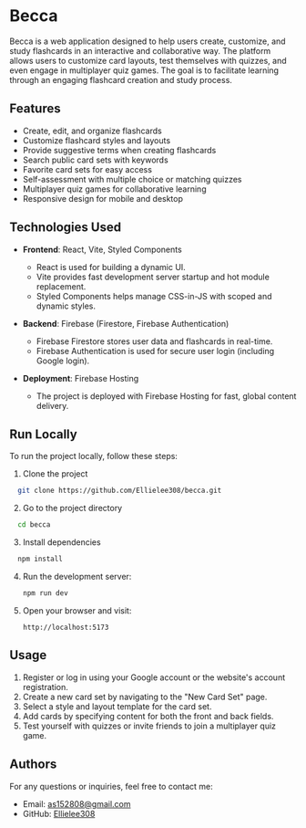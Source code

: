 # Becca

Becca is a web application designed to help users create, customize, and study flashcards in an interactive and collaborative way. The platform allows users to customize card layouts, test themselves with quizzes, and even engage in multiplayer quiz games. The goal is to facilitate learning through an engaging flashcard creation and study process.

## Features

- Create, edit, and organize flashcards
- Customize flashcard styles and layouts
- Provide suggestive terms when creating flashcards
- Search public card sets with keywords
- Favorite card sets for easy access
- Self-assessment with multiple choice or matching quizzes
- Multiplayer quiz games for collaborative learning
- Responsive design for mobile and desktop

## Technologies Used

- **Frontend**: React, Vite, Styled Components
  - React is used for building a dynamic UI.
  - Vite provides fast development server startup and hot module replacement.
  - Styled Components helps manage CSS-in-JS with scoped and dynamic styles.
- **Backend**: Firebase (Firestore, Firebase Authentication)

  - Firebase Firestore stores user data and flashcards in real-time.
  - Firebase Authentication is used for secure user login (including Google login).

- **Deployment**: Firebase Hosting
  - The project is deployed with Firebase Hosting for fast, global content delivery.

## Run Locally

To run the project locally, follow these steps:

1. Clone the project

```bash
  git clone https://github.com/Ellielee308/becca.git
```

2. Go to the project directory

```bash
  cd becca
```

3. Install dependencies

```bash
  npm install
```

4. Run the development server:

   ```bash
   npm run dev
   ```

5. Open your browser and visit:
   ```
   http://localhost:5173
   ```

## Usage

1. Register or log in using your Google account or the website's account registration.
2. Create a new card set by navigating to the "New Card Set" page.
3. Select a style and layout template for the card set.
4. Add cards by specifying content for both the front and back fields.
5. Test yourself with quizzes or invite friends to join a multiplayer quiz game.

## Authors

For any questions or inquiries, feel free to contact me:

- Email: as152808@gmail.com
- GitHub: [Ellielee308](https://github.com/Ellielee308)
